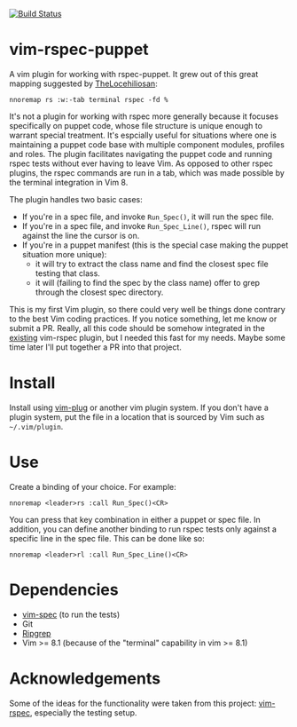 [![Build Status](https://travis-ci.com/gerases/vim-rspec-puppet.svg?branch=master)](https://travis-ci.com/gerases/vim-rspec-puppet)

# vim-rspec-puppet
A vim plugin for working with rspec-puppet. It grew out of this great mapping suggested by [TheLocehiliosan](https://github.com/TheLocehiliosan):

```
nnoremap rs :w:-tab terminal rspec -fd %
```

It's not a plugin for working with rspec more generally because it focuses specifically on puppet code, whose file structure is unique enough to warrant special treatment. It's espcially useful for situations where one is maintaining a puppet code base with multiple component modules, profiles and roles. The plugin facilitates navigating the puppet code and running rspec tests without ever having to leave Vim. As opposed to other rspec plugins, the rspec commands are run in a tab, which was made possible by the terminal integration in Vim 8.

The plugin handles two basic cases:

* If you're in a spec file, and invoke `Run_Spec()`, it will run the spec file.
* If you're in a spec file, and invoke `Run_Spec_Line()`, rspec will run against the line the cursor is on.
* If you're in a puppet manifest (this is the special case making the puppet situation more unique):
  * it will try to extract the class name and find the closest spec file testing that class.
  * it will (failing to find the spec by the class name) offer to grep through the closest spec directory.
  
This is my first Vim plugin, so there could very well be things done contrary to the best Vim coding practices. If you notice something, let me know or submit a PR. Really, all this code should be somehow integrated in the [existing](https://github.com/thoughtbot/vim-rspec) vim-rspec plugin, but I needed this fast for my needs. Maybe some time later I'll put together a PR into that project.

# Install
Install using [vim-plug](https://github.com/junegunn/vim-plug) or another vim plugin system. If you don't have a plugin system, put the file in a location that is sourced by Vim such as `~/.vim/plugin`.

# Use
Create a binding of your choice. For example:
```
nnoremap <leader>rs :call Run_Spec()<CR>
```

You can press that key combination in either a puppet or spec file. In addition,
you can define another binding to run rspec tests only against a specific line
in the spec file. This can be done like so:

```
nnoremap <leader>rl :call Run_Spec_Line()<CR>
```

# Dependencies
* [vim-spec](https://github.com/kana/vim-vspec) (to run the tests)
* Git
* [Ripgrep](https://github.com/BurntSushi/ripgrep)
* Vim >= 8.1 (because of the "terminal" capability in vim >= 8.1)

# Acknowledgements
Some of the ideas for the functionality were taken from this project: [vim-rspec](https://github.com/thoughtbot/vim-rspec), especially the testing setup.
